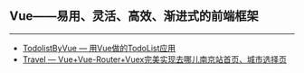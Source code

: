 ## Vue——易用、灵活、高效、渐进式的前端框架
---
 - [TodolistByVue — 用Vue做的TodoList应用](https://github.com/Ihtml/Vue/tree/master/TodolistByVue)
 - [Travel — Vue+Vue-Router+Vuex完美实现去哪儿南京站首页、城市选择页](https://github.com/Ihtml/Vue/tree/master/Travel)
